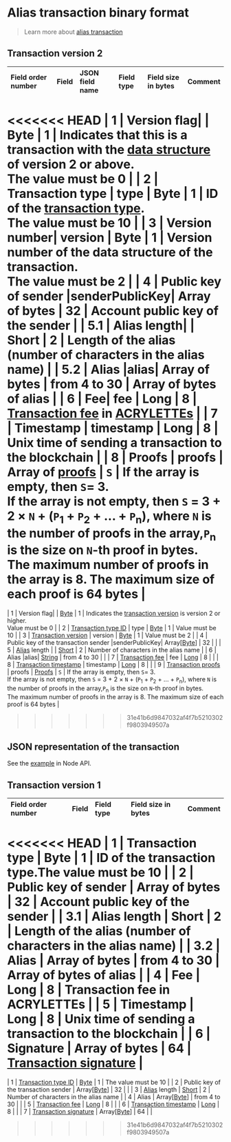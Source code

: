 # Alias transaction binary format

> Learn more about [alias transaction](/blockchain/transaction-type/alias-transaction.md)

## Transaction version 2

| Field order number | Field | JSON field name | Field type | Field size in bytes | Comment |
| :--- | :--- | :--- | :--- | :--- | :--- |
<<<<<<< HEAD
| 1 | Version flag| | Byte  | 1 | Indicates that this is a transaction with the [data structure](/blockchain/transaction-data-structure.md) of version 2 or above.<br> The value must be 0 |
| 2 | Transaction type | type | Byte  | 1 | ID of the [transaction type](/blockchain/transaction-type.md). <br> The value must be 10 |
| 3 | Version number| version | Byte | 1 | Version number of the data structure of the transaction.<br> The value must be  2 |
| 4 | Public key of sender |senderPublicKey| Array of bytes | 32 | Account public key of the sender |
| 5.1 | Alias length| | Short | 2 | Length of the alias \(number of characters in the alias name\) |
| 5.2 | Alias |alias| Array of bytes | from 4 to 30 | Array of bytes of alias |
| 6 | Fee| fee | Long | 8 | [Transaction fee](/blockchain/transaction-fee.md) in [ACRYLETTEs](/blockchain/token/acrylette.md) |
| 7 | Timestamp | timestamp | Long | 8 | Unix time of sending a transaction to the blockchain |
| 8 | Proofs | proofs | Array of [proofs](/blockchain/transaction-proof.md) | `S` | If the array is empty, then `S`= 3. <br>If the array is not empty, then `S` = 3 + 2 × `N` + (`P`<sub>1</sub> + `P`<sub>2</sub> + ... + `P`<sub>n</sub>), where `N` is the number of proofs in the array,`P`<sub>n</sub> is the size on `N`-th proof in bytes. <br>The maximum number of proofs in the array is 8. The maximum size of each proof is 64 bytes |
=======
| 1 | Version flag| | [Byte](/blockchain/blockchain/blockchain-data-types.md)  | 1 | Indicates the [transaction version](/blockchain/transaction/transaction-version.md) is version 2 or higher.<br> Value must be 0 |
| 2 | [Transaction type ID](/blockchain/transaction-type.md) | type | [Byte](/blockchain/blockchain/blockchain-data-types.md)  | 1 | Value must be 10 |
| 3 | [Transaction version](/blockchain/transaction/transaction-version.md) | version | [Byte](/blockchain/blockchain/blockchain-data-types.md) | 1 | Value must be  2 |
| 4 | Public key of the transaction sender |senderPublicKey| Array[[Byte](/blockchain/blockchain/blockchain-data-types.md)] | 32 |  |
| 5 | [Alias](/blockchain/alias.md) length | | [Short](/blockchain/blockchain/blockchain-data-types.md) | 2 | Number of characters in the alias name |
| 6 | Alias |alias| [String](/blockchain/blockchain/blockchain-data-types.md) | from 4 to 30 |  |
| 7 | [Transaction fee](/blockchain/transaction/transaction-fee.md) | fee | [Long](/blockchain/blockchain/blockchain-data-types.md) | 8 |  |
| 8 | [Transaction timestamp](/blockchain/transaction/transaction-timestamp.md) | timestamp | [Long](/blockchain/blockchain/blockchain-data-types.md) | 8 |  |
| 9 | [Transaction proofs](/blockchain/transaction/transaction-proof.md) | proofs | [Proofs](/blockchain/transaction/transaction-proof.md) | `S` | If the array is empty, then `S`= 3. <br>If the array is not empty, then `S` = 3 + 2 × `N` + (`P`<sub>1</sub> + `P`<sub>2</sub> + ... + `P`<sub>n</sub>), where `N` is the number of proofs in the array,`P`<sub>n</sub> is the size on `N`-th proof in bytes. <br>The maximum number of proofs in the array is 8. The maximum size of each proof is 64 bytes |
>>>>>>> 31e41b6d9847032af4f7b5210302f9803949507a

## JSON representation of the transaction

See the [example](https://nodes.wavesplatform.com/transactions/info/5CZV9RouJs7uaRkZY741WDy9zV69npX1FTZqxo5fsryL) in Node API.

## Transaction version 1

| Field order number | Field | Field type | Field size in bytes | Comment |
| :--- | :--- | :--- | :--- | :--- |
<<<<<<< HEAD
| 1 | Transaction type | Byte  | 1 | ID of the transaction type.The value must be 10 |
| 2 | Public key of sender | Array of bytes | 32 | Account public key of the sender |
| 3.1 | Alias length | Short | 2 | Length of the alias \(number of characters in the alias name\) |
| 3.2 | Alias | Array of bytes | from 4 to 30 | Array of bytes of alias |
| 4 | Fee | Long | 8 | Transaction fee in ACRYLETTEs |
| 5 | Timestamp | Long | 8 | Unix time of sending a transaction to the blockchain |
| 6 | Signature | Array of bytes | 64 | [Transaction signature](/blockchain/transaction-signature) |
=======
| 1 | [Transaction type ID](/blockchain/transaction-type.md) | [Byte](/blockchain/blockchain/blockchain-data-types.md) | 1 | The value must be 10 |
| 2 | Public key of the transaction sender | Array[[Byte](/blockchain/blockchain/blockchain-data-types.md)] | 32 |  |
| 3 | [Alias](/blockchain/alias.md) length | [Short](/blockchain/blockchain/blockchain-data-types.md) | 2 | Number of characters in the alias name |
| 4 | Alias | Array[[Byte](/blockchain/blockchain/blockchain-data-types.md)] | from 4 to 30 |  |
| 5 | [Transaction fee](/blockchain/transaction/transaction-fee.md) | [Long](/blockchain/blockchain/blockchain-data-types.md) | 8 |  |
| 6 | [Transaction timestamp](/blockchain/transaction/transaction-timestamp.md) | [Long](/blockchain/blockchain/blockchain-data-types.md) | 8 |  |
| 7 | [Transaction signature](/blockchain/transaction/transaction-signature) | Array[[Byte](/blockchain/blockchain/blockchain-data-types.md)] | 64 |  |
>>>>>>> 31e41b6d9847032af4f7b5210302f9803949507a
